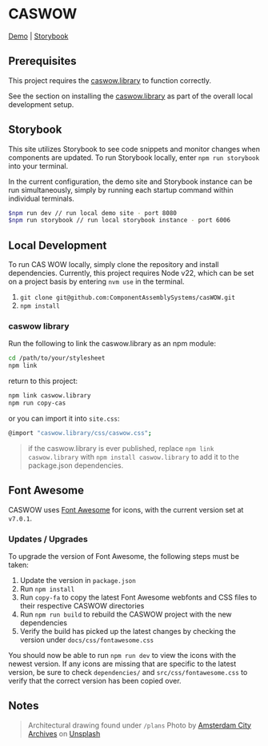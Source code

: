 # CASWOW

[Demo](https://componentassemblysystems.github.io/casWOW/) | [Storybook](https://www.chromatic.com/library?appId=68dffe7bbaf9cb288a3faf2f)

## Prerequisites

This project requires the [caswow.library](https://github.com/ComponentAssemblySystems/caswow.library) to function correctly.

See the section on installing the [caswow.library](#caswow-library) as part of the overall local development setup.

## Storybook

This site utilizes Storybook to see code snippets and monitor changes when components are updated. To run Storybook locally, enter `npm run storybook` into your terminal.

In the current configuration, the demo site and Storybook instance can be run simultaneously, simply by running each startup command within individual terminals.

```sh
$npm run dev // run local demo site - port 8080
$npm run storybook // run local storybook instance - port 6006
```

## Local Development

To run CAS WOW locally, simply clone the repository and install dependencies. Currently, this project requires Node v22, which can be set on a project basis by entering `nvm use` in the terminal.

1. `git clone git@github.com:ComponentAssemblySystems/casWOW.git`
2. `npm install`

### caswow library

Run the following to link the caswow.library as an npm module:

```sh
cd /path/to/your/stylesheet
npm link
```

return to this project:

```sh
npm link caswow.library
npm run copy-cas
```

or you can import it into `site.css`:

```sh
@import "caswow.library/css/caswow.css";
```

> if the caswow.library is ever published, replace `npm link caswow.library` with `npm install caswow.library` to add it to the package.json dependencies.

## Font Awesome

CASWOW uses [Font Awesome](https://fontawesome.com/) for icons, with the current version set at `v7.0.1`.

### Updates / Upgrades

To upgrade the version of Font Awesome, the following steps must be taken:

1. Update the version in `package.json`
1. Run `npm install`
1. Run `copy-fa` to copy the latest Font Awesome webfonts and CSS files to their respective CASWOW directories
1. Run `npm run build` to rebuild the CASWOW project with the new dependencies
1. Verify the build has picked up the latest changes by checking the version under `docs/css/fontawesome.css`

You should now be able to run `npm run dev` to view the icons with the newest version. If any icons are missing that are specific to the latest version, be sure to check `dependencies/` and `src/css/fontawesome.css` to verify that the correct version has been copied over.

## Notes

>Architectural drawing found under `/plans`
>Photo by <a href="https://unsplash.com/@amsterdamcityarchives?utm_content=creditCopyText&utm_medium=referral&utm_source=unsplash">Amsterdam City Archives</a> on <a href="https://unsplash.com/photos/a-drawing-of-a-floor-plan-of-a-building--StEPF2CK2M?utm_content=creditCopyText&utm_medium=referral&utm_source=unsplash">Unsplash</a>
